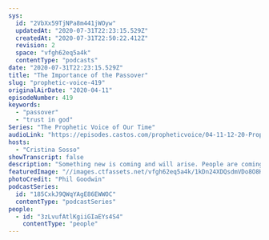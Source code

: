 ```yaml
---
sys:
  id: "2VbXx59TjNPa8m441jWOyw"
  updatedAt: "2020-07-31T22:23:15.529Z"
  createdAt: "2020-07-31T22:50:22.412Z"
  revision: 2
  space: "vfgh62eq5a4k"
  contentType: "podcasts"
date: "2020-07-31T22:23:15.529Z"
title: "The Importance of the Passover"
slug: "prophetic-voice-419"
originalAirDate: "2020-04-11"
episodeNumber: 419
keywords:
  - "passover"
  - "trust in god"
Series: "The Prophetic Voice of Our Time"
audioLink: "https://episodes.castos.com/propheticvoice/04-11-12-20-Prophetic-Voice-of-our-Time-[mixdown]-01.mp3"
hosts:
  - "Cristina Sosso"
showTranscript: false
description: "Something new is coming and will arise. People are coming together for Passover like never before. It's important to trust god and continue to move forward confidently for Him.\n\nOnce we all take our posts, a new glorious church will arise."
featuredImage: "//images.ctfassets.net/vfgh62eq5a4k/1kDn24XDQsdmVDo8O8HrFi/158f90556c83ea611b81e31d64ca5802/phil-goodwin-uZma-cfbndU-unsplash__1_.jpg"
photoCredit: "Phil Goodwin"
podcastSeries:
  id: "185CxkJ9QWqYAgE86EWWOC"
  contentType: "podcastSeries"
people:
  - id: "3zLvufAtlKgiiGIaEYs4S4"
    contentType: "people"
---
```

